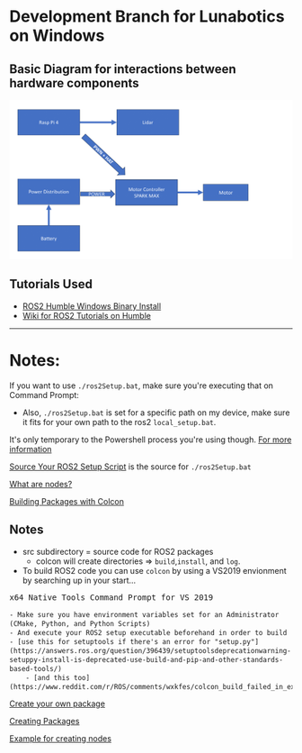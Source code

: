 # Development Branch for Lunabotics on Windows

## Basic Diagram for interactions between hardware components
![Diagram](./images/Diagram.png)

## Tutorials Used
- [ROS2 Humble Windows Binary Install](https://docs.ros.org/en/humble/Installation/Windows-Install-Binary.html)
- [Wiki for ROS2 Tutorials on Humble](https://docs.ros.org/en/humble/Tutorials.html)


---
# Notes:

If you want to use <code>./ros2Setup.bat</code>, make sure you're executing that on Command Prompt:
* Also, <code>./ros2Setup.bat</code> is set for a specific path on my device, make sure it fits for your own path to the ros2 <code>local_setup.bat</code>.

It's only temporary to the Powershell process you're using though. [For more information](https:\go.microsoft.com\fwlink\?LinkID=135170)

[Source Your ROS2 Setup Script](https://docs.ros.org/en/humble/Tutorials/Beginner-CLI-Tools/Configuring-ROS2-Environment.html#add-sourcing-to-your-shell-startup-script) is the source for <code>./ros2Setup.bat</code>

[What are nodes?](https://docs.ros.org/en/humble/Tutorials/Beginner-CLI-Tools/Understanding-ROS2-Nodes/Understanding-ROS2-Nodes.html)

[Building Packages with Colcon](https://docs.ros.org/en/humble/Tutorials/Beginner-Client-Libraries/Colcon-Tutorial.html)
## Notes
- src subdirectory = source code for ROS2 packages
    - colcon will create directories => <code>build</code>,<code>install</code>, and <code>log</code>.
- To build ROS2 code you can use ```colcon``` by using a VS2019 envionment by searching up in your start...
<pre>x64 Native Tools Command Prompt for VS 2019</pre>
    - Make sure you have environment variables set for an Administrator (CMake, Python, and Python Scripts)
    - And execute your ROS2 setup executable beforehand in order to build
    - [use this for setuptools if there's an error for "setup.py"](https://answers.ros.org/question/396439/setuptoolsdeprecationwarning-setuppy-install-is-deprecated-use-build-and-pip-and-other-standards-based-tools/)
        - [and this too](https://www.reddit.com/r/ROS/comments/wxkfes/colcon_build_failed_in_example_failed_examples/)

[Create your own package](https://www.ros.org/reps/rep-0140.html)


[Creating Packages](https://docs.ros.org/en/humble/Tutorials/Beginner-Client-Libraries/Colcon-Tutorial.html)

[Example for creating nodes](https://github.com/ros2/demos/tree/humble/demo_nodes_cpp)
